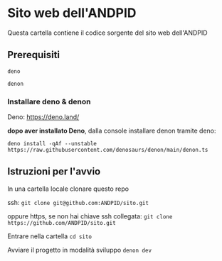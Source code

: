 # Sito web dell'ANDPID 
Questa cartella contiene il codice sorgente del sito web dell'ANDPID

## Prerequisiti
`deno`

`denon`

### Installare deno & denon
Deno: https://deno.land/

**dopo aver installato Deno**, dalla console installare denon tramite deno:

`deno install -qAf --unstable https://raw.githubusercontent.com/denosaurs/denon/main/denon.ts`
## Istruzioni per l'avvio
In una cartella locale clonare questo repo

ssh:
`git clone git@github.com:ANDPID/sito.git`

oppure https, se non hai chiave ssh collegata:
`git clone https://github.com/ANDPID/sito.git`

Entrare nella cartella
`cd sito`

Avviare il progetto in modalità sviluppo
`denon dev`





